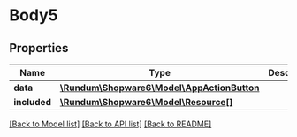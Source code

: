 # Body5

## Properties
Name | Type | Description | Notes
------------ | ------------- | ------------- | -------------
**data** | [**\Rundum\Shopware6\Model\AppActionButton**](AppActionButton.md) |  | [optional] 
**included** | [**\Rundum\Shopware6\Model\Resource[]**](Resource.md) |  | [optional] 

[[Back to Model list]](../../README.md#documentation-for-models) [[Back to API list]](../../README.md#documentation-for-api-endpoints) [[Back to README]](../../README.md)

